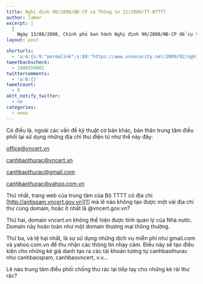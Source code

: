 ```yaml
---
title: Nghị định 90/2008/NĐ-CP và Thông tư 12/2008/TT-BTTTT
author: lamer
excerpt: |
  |
    Ngày 13/08/2008, Chính phủ ban hành Nghị định 90/2008/NĐ-CP để cụ thể hóa các nội dung về chống thư rác trong Luật Công nghệ thông tin. Ngày 30/12/2008, Bộ Thông tin và Truyền thông ban hành Thông tư số 12/2008/TT-BTTTT hướng dẫn một số nội dung trong Nghị định 90/2008/NĐ-CP. Từ hôm nay 09/02/2009, Thông tư này sẽ chính thức có hiệu lực.
layout: post

shorturls:
  - 'a:4:{s:9:"permalink";s:88:"https://www.vnsecurity.net/2009/02/nghi-dinh-90-2008-nd-cp-va-thong-tu-12-2008-tt-btttt/";s:7:"tinyurl";s:26:"http://tinyurl.com/ycdao87";s:4:"isgd";s:18:"http://is.gd/aOtcJ";s:5:"bitly";s:20:"http://bit.ly/8RB88O";}'
tweetbackscheck:
  - 1408359001
twittercomments:
  - 'a:0:{}'
tweetcount:
  - 0
aktt_notify_twitter:
  - no
categories:
  - news
---
```

Có điều là, ngoài các vấn đề kỹ thuật cơ bản khác, bản thân trung tâm điều phối lại sử dụng những địa chỉ thư điện tử như thế này đây:

<office@vncert.vn>

<canhbaothurac@vncert.vn>

<canhbaothurac@gmail.com>

<canhbaothurac@yahoo.com.vn>

Thứ nhất, trang web của trung tâm của Bộ TTTT có địa chỉ [http://antispam.vncert.gov.vn][1] mà lẽ nào không tạo được một vài địa chỉ thư cùng domain, hoặc ít nhất là @vncert.gov.vn?

Thứ hai, domain vncert.vn không thể hiện được tính quản lý của Nhà nước. Domain này hoàn toàn như một domain thương mại thông thường.

Thứ ba, và tệ hại nhất, là sự sử dụng những dịch vụ miễn phí như gmail.com và yahoo.com.vn để thu nhận các thông tin nhạy cảm. Điều này sẽ tạo điều kiện cho những kẻ giả danh tạo ra các tài khoản tương tự canhbaothurac như canhbaospam, canhbaovncert, v.v&#8230;

Lẽ nào trung tâm điều phối chống thư rác lại tiếp tay cho những kẻ rải thư rác?

 [1]: http://antispam.vncert.gov.vn/